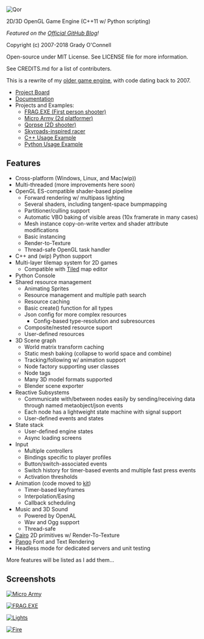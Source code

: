 ![Qor](https://raw.githubusercontent.com/flipcoder/qor/master/qor.png)

2D/3D OpenGL Game Engine (C++11 w/ Python scripting)

*Featured on the [Official GitHub Blog](https://github.com/blog/2292-game-off-iv-highlights)!*

Copyright (c) 2007-2018 Grady O'Connell

Open-source under MIT License. See LICENSE file for more information.

See CREDITS.md for a list of contributers.

This is a rewrite of my [older game engine](https://github.com/flipcoder/qor-old), with code dating back to 2007.

- [Project Board](https://trello.com/b/0uh8zbxa/qor)
- [Documentation](https://github.com/flipcoder/qor/blob/master/QorBook.md)
- Projects and Examples:
    - [FRAG.EXE (First person shooter)](https://github.com/flipcoder/FRAG.EXE)
    - [Micro Army (2d platformer)](https://github.com/flipcoder/microarmy)
    - [Qorpse (2D shooter)](https://github.com/flipcoder/qorpse)
    - [Skyroads-inspired racer](https://github.com/flipcoder/bouncingship)
    - [C++ Usage Example](https://github.com/flipcoder/qor/blob/master/src/DemoState.cpp)
    - [Python Usage Example](https://github.com/flipcoder/qor/blob/master/bin/mods/scriptdemo/__init__.py)

## Features

- Cross-platform (Windows, Linux, and Mac(wip))
- Multi-threaded (more improvements here soon)
- OpenGL ES-compatible shader-based pipeline
    - Forward rendering w/ multipass lighting
    - Several shaders, including tangent-space bumpmapping
    - Partitioner/culling support
    - Automatic VBO baking of visible areas (10x framerate in many cases)
    - Mesh instance copy-on-write vertex and shader attribute modifications
    - Basic instancing
    - Render-to-Texture
    - Thread-safe OpenGL task handler
- C++ and (wip) Python support
- Multi-layer tilemap system for 2D games
    - Compatible with [Tiled](http://mapeditor.org) map editor
- Python Console
- Shared resource management
    - Animating Sprites
    - Resource management and multiple path search
    - Resource caching
    - Basic create() function for all types
    - Json config for more complex resources
        - Config-based type-resolution and subresources
    - Composite/nested resource suport
    - User-defined resources
- 3D Scene graph
    - World matrix transform caching
    - Static mesh baking (collapse to world space and combine)
    - Tracking/following w/ animation support
    - Node factory supporting user classes
    - Node tags
    - Many 3D model formats supported
    - Blender scene exporter
- Reactive Subsystems
    - Communicate with/between nodes easily by sending/receiving data through named metaobject/json events
    - Each node has a lightweight state machine with signal support
    - User-defined events and states
- State stack
    - User-defined engine states
    - Async loading screens
- Input
    - Multiple controllers
    - Bindings specific to player profiles
    - Button/switch-associated events
    - Switch history for timer-based events and multiple fast press events
    - Activation thresholds
- Animation (code moved to [kit](https://github.com/flipcoder/kit))
    - Timer-based keyframes
    - Interpolation/Easing
    - Callback scheduling
- Music and 3D Sound
    - Powered by OpenAL
    - Wav and Ogg support
    - Thread-safe
- [Cairo](http://cairographics.org) 2D primitives w/ Render-To-Texture
- [Pango](http://pango.org) Font and Text Rendering
- Headless mode for dedicated servers and unit testing

More features will be listed as I add them...

## Screenshots

[![Micro Army](https://i.imgur.com/cNIOXHal.jpg)](https://i.imgur.com/cNIOXHa.jpg)

[![FRAG.EXE](https://i.imgur.com/P5Pntbsl.jpg)](https://i.imgur.com/P5Pntbs.jpg)

[![Lights](http://i.imgur.com/XNxLRtKl.jpg)](http://i.imgur.com/XNxLRtK.jpg)

[![Fire](http://i.imgur.com/VPH9ZpCl.png)](http://i.imgur.com/VPH9ZpC.jpg)
